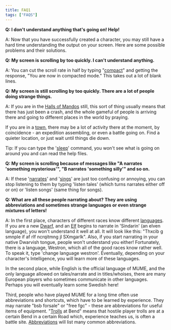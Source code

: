 ```yaml
---
title: FAQ1
tags: ["FAQS"]
---
```

**Q: I don't understand anything that's going on! Help!**

A: Now that you have successfully created a character, you may still
have a hard time understanding the output on your screen. Here are some
possible problems and their solutions.

**Q: My screen is scrolling by too quickly. I can't understand
anything.**

A: You can cut the scroll rate in half by typing
"[compact](compact "wikilink")" and getting the response, "You are now
in compacted mode." This takes out a lot of blank lines.

**Q: My screen is still scrolling by too quickly. There are a lot of
people doing strange things.**

A: If you are in the [Halls of Mandos](Halls_of_Mandos "wikilink")
still, this sort of thing usually means that there has just been a
crash, and the whole gameful of people is arriving there and going to
different places in the world by praying.

If you are in a [town](town "wikilink"), there may be a lot of activity
there at the moment, by coincidence - an expedition assembling, or even
a battle going on. Find a quieter location, or just wait until things
die down.

Tip: If you can type the '[sleep](sleep "wikilink")' command, you won't
see what is going on around you and can read the help files.

**Q: My screen is scrolling because of messages like "A narrates
'something mysterious'", "B narrates 'something silly'" and so on.**

A: If these '[narrates](narrate "wikilink")' and
'[sings](sing "wikilink")' are just too confusing or annoying, you can
stop listening to them by typing 'listen tales' (which turns narrates
either off or on) or 'listen songs' (same thing for songs).

**Q: What are all these people narrating about? They are using
abbreviations and sometimes strange languages or even strange mixtures
of letters!**

A: In the first place, characters of different races know different
[languages](language "wikilink"). If you are a new
[Dwarf](Dwarf "wikilink"), and an [Elf](Elf "wikilink") begins to
narrate in 'Sindarin' (an elven language), you won't understand it well
at all. It will look like this: "Thxcib g smnple if af rlf ncrqitmng jl
SXmgarlk". Also, if you start narrating in your native Dwarvish tongue,
people won't understand you either! Fortunately, there is a language,
Westron, which all of the good races know rather well. To speak it, type
'change language westron'. Eventually, depending on your character's
Intelligence, you will learn more of these languages.

In the second place, while English is the official language of MUME, and
the only language allowed on tales/narrate and in titles/whoises, there
are many European players who sometimes communicate in other languages.
Perhaps you will eventually learn some Swedish here!

Third, people who have played MUME for a long time often use
abbreviations and shortcuts, which have to be learned by experience.
They may narrate "bsb forsale" or "free fgc" - these are abbreviations
for useful items of equipment. "[Trolls](Troll "wikilink") at Bend"
means that hostile player trolls are at a certain Bend in a certain Road
which, experience teaches us, is often a battle site.
[Abbreviations](Abbreviations "wikilink") will list many common
abbreviations.

